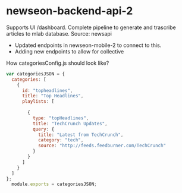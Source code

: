 # newseon-backend-api-2

Supports UI /dashboard.
Complete pipeline to generate and trascribe articles to mlab database.
Source: newsapi

+ Updated endpoints in newseon-mobile-2 to connect to this.
+ Adding new endpoints to allow for collective 


How categoriesConfig.js should look like?

``` javascript
var categoriesJSON = {
  categories: [
    {
      id: "topheadlines",
      title: "Top Headlines",
      playlists: [
        
        {
          type: "topHeadlines",
          title: "TechCrunch Updates",
          query: {
            title: "Latest from TechCrunch",
            category: "tech",
            source: "http://feeds.feedburner.com/TechCrunch"
          }
        }
      ]
    }
  ]
};
  module.exports = categoriesJSON;

```
